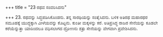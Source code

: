 +++
title = "23 ರಥವ ಸಂವರಿಸಿದನು"

+++
23. ರಥವನ್ನು ಸಿದ್ಧಪಡಿಸಿಕೊಂಡನು. ತನ್ನ ಸಾರಥಿಯನ್ನು ಸಂತೈಸಿದನು. ಬಳಿಕ ಅತಿರಥ ಮಹಾರಥರ ಸಮೂಹಕ್ಕೆ ಯುದ್ಧಕ್ಕಾಗಿ ವೀಳೆಯವನ್ನು ಕೊಟ್ಟನು. ಕುಂತೀ ಮಕ್ಕಳನ್ನು ಕರೆ. ಅತಿಪ್ರಸಿದ್ಧ ರಾಜರ ಸೇನೆಯನ್ನು ಕೂಡಲೇ ಕರೆಯೆನ್ನುತ್ತಾ ಯಾರಿಂದಲೂ ವಧಿಸಲಾಗದ ದ್ರೋಣನು ಶತ್ರು ಸೇನೆಯನ್ನು ವೇಗವಾಗಿ ಪ್ರವೇಶಿಸಿದನು.
